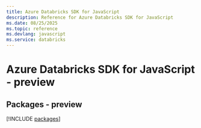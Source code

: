 ```yaml
---
title: Azure Databricks SDK for JavaScript
description: Reference for Azure Databricks SDK for JavaScript
ms.date: 08/25/2025
ms.topic: reference
ms.devlang: javascript
ms.service: databricks
---
```

# Azure Databricks SDK for JavaScript - preview
## Packages - preview
[!INCLUDE [packages](databricks-index.md)]
